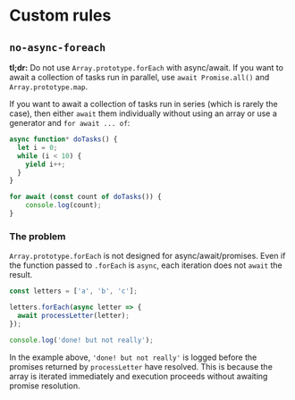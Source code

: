 # Custom rules

## `no-async-foreach`

**tl;dr:** Do not use `Array.prototype.forEach` with async/await. If you want to await a collection of tasks run in parallel, use `await Promise.all()` and `Array.prototype.map`.

If you want to await a collection of tasks run in series (which is rarely the case), then either `await` them individually without using an array or use a generator and `for await ... of`:

```js
async function* doTasks() {
  let i = 0;
  while (i < 10) {
    yield i++;
  }
}

for await (const count of doTasks()) {
	console.log(count);
}
```

### The problem

`Array.prototype.forEach` is not designed for async/await/promises. Even if the function passed to `.forEach` is `async`, each iteration does not `await` the result. 

```js
const letters = ['a', 'b', 'c'];

letters.forEach(async letter => {
  await processLetter(letter);
});

console.log('done! but not really');
```

In the example above, `'done! but not really'` is logged before the promises returned by `processLetter` have resolved. This is because the array is iterated immediately and execution proceeds without awaiting promise resolution.
